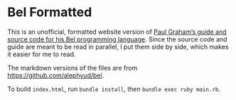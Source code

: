 # Bel Formatted

This is an unofficial, formatted website version of [Paul Graham’s guide and source code for his Bel programming language](http://paulgraham.com/bel.html). Since the source code and guide are meant to be read in parallel, I put them side by side, which makes it easier for me to read.

The markdown versions of the files are from <https://github.com/alephyud/bel>.

To build `index.html`, run `bundle install`, then `bundle exec ruby main.rb`.
